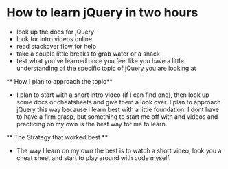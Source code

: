 # How to learn jQuery in two hours
  * look up the docs for jQuery
  * look for intro videos online
  * read stackover flow for help
  * take a couple little breaks to grab water or a snack
  * test what you've learned once you feel like you have a little understanding of the specific topic of jQuery you are looking at

  ** How I plan to approach the topic**
  * I plan to start with a short intro video (if I can find one), then look up some docs or cheatsheets and give them a look over. I plan to approach jQuery this way because I learn best with a little foundation. I dont have to have a firm grasp, but something to start me off with and videos and practicing on my own is the best way for me to learn.

  ** The Strategy that worked best **
  * The way I learn on my own the best is to watch a short video, look you a cheat sheet and start to play around with code myself.